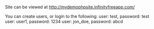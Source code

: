 Site can be viewed at http://mydemophpsite.infinityfreeapp.com/

You can create users, or login to the following:
user: test, password: test
user: user1, password: 1234
user: jon_doe, password: abcd
